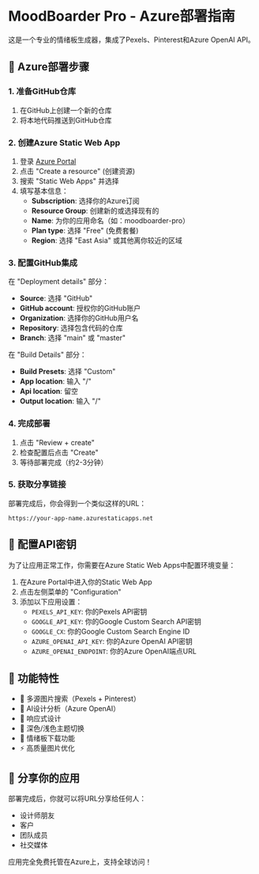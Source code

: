 # MoodBoarder Pro - Azure部署指南

这是一个专业的情绪板生成器，集成了Pexels、Pinterest和Azure OpenAI API。

## 🚀 Azure部署步骤

### 1. 准备GitHub仓库
1. 在GitHub上创建一个新的仓库
2. 将本地代码推送到GitHub仓库

### 2. 创建Azure Static Web App
1. 登录 [Azure Portal](https://portal.azure.com)
2. 点击 "Create a resource" (创建资源)
3. 搜索 "Static Web Apps" 并选择
4. 填写基本信息：
   - **Subscription**: 选择你的Azure订阅
   - **Resource Group**: 创建新的或选择现有的
   - **Name**: 为你的应用命名（如：moodboarder-pro）
   - **Plan type**: 选择 "Free" (免费套餐)
   - **Region**: 选择 "East Asia" 或其他离你较近的区域

### 3. 配置GitHub集成
在 "Deployment details" 部分：
- **Source**: 选择 "GitHub"
- **GitHub account**: 授权你的GitHub账户
- **Organization**: 选择你的GitHub用户名
- **Repository**: 选择包含代码的仓库
- **Branch**: 选择 "main" 或 "master"

在 "Build Details" 部分：
- **Build Presets**: 选择 "Custom"
- **App location**: 输入 "/"
- **Api location**: 留空
- **Output location**: 输入 "/"

### 4. 完成部署
1. 点击 "Review + create"
2. 检查配置后点击 "Create"
3. 等待部署完成（约2-3分钟）

### 5. 获取分享链接
部署完成后，你会得到一个类似这样的URL：
```
https://your-app-name.azurestaticapps.net
```

## 🔧 配置API密钥

为了让应用正常工作，你需要在Azure Static Web Apps中配置环境变量：

1. 在Azure Portal中进入你的Static Web App
2. 点击左侧菜单的 "Configuration"
3. 添加以下应用设置：
   - `PEXELS_API_KEY`: 你的Pexels API密钥
   - `GOOGLE_API_KEY`: 你的Google Custom Search API密钥
   - `GOOGLE_CX`: 你的Google Custom Search Engine ID
   - `AZURE_OPENAI_API_KEY`: 你的Azure OpenAI API密钥
   - `AZURE_OPENAI_ENDPOINT`: 你的Azure OpenAI端点URL

## 📱 功能特性

- 🎨 多源图片搜索（Pexels + Pinterest）
- 🤖 AI设计分析（Azure OpenAI）
- 📱 响应式设计
- 🌙 深色/浅色主题切换
- 💾 情绪板下载功能
- ⚡ 高质量图片优化

## 🔗 分享你的应用

部署完成后，你就可以将URL分享给任何人：
- 设计师朋友
- 客户
- 团队成员
- 社交媒体

应用完全免费托管在Azure上，支持全球访问！
